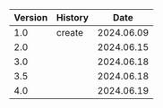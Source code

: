 
| Version | History | Date |
|---------|---------|------|
| 1.0 | create | 2024.06.09 |
| 2.0 |   | 2024.06.15 |
| 3.0 |   | 2024.06.18 |
| 3.5 |   | 2024.06.18 |
| 4.0 |   | 2024.06.19 |
